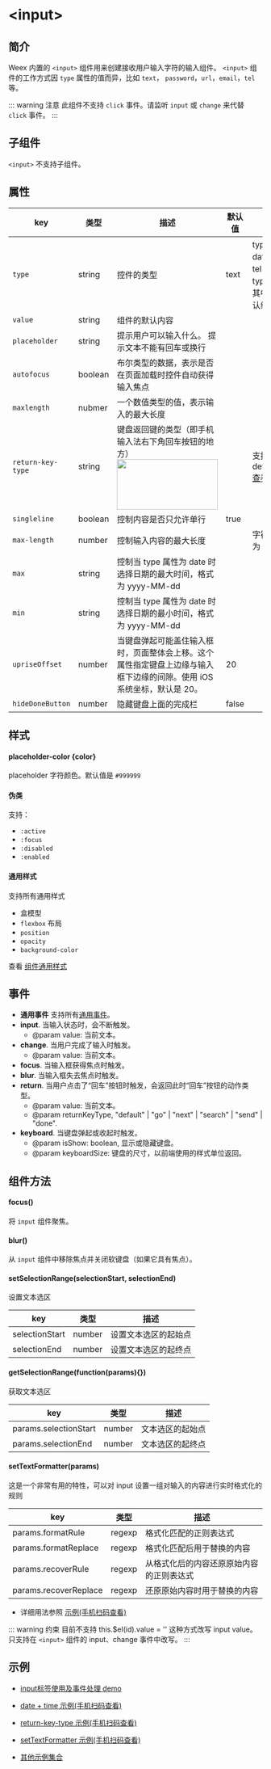 # &lt;input&gt;

## 简介

Weex 内置的 `<input>` 组件用来创建接收用户输入字符的输入组件。 `<input>` 组件的工作方式因 `type` 属性的值而异，比如 `text`， `password`，`url`，`email`，`tel` 等。

::: warning 注意
此组件不支持 `click` 事件。请监听 `input` 或 `change` 来代替 `click` 事件。
:::

## 子组件

`<input>` 不支持子组件。

## 属性

<style>
table td:first-child {
  white-space: nowrap;
}
.badge {
  margin-top: 10px;
}
</style>

| key                                                                         | 类型    | 描述                                                                                                              | 默认值 | 备注                                                                                                                                                                                                                                       |
| --------------------------------------------------------------------------- | ------- | ----------------------------------------------------------------------------------------------------------------- | ------ | ------------------------------------------------------------------------------------------------------------------------------------------------------------------------------------------------------------------------------------------ |
| `type`                                                                      | string  | 控件的类型                                                                                                        | text   | type 值可以是 text，date，datetime，email， password，tel，time，url，number 。每个 type 值都符合 W3C 标准。<br /> 其中，date 和 time 会使用系统默认组件（Android + IOS）[查看示例](http://dotwe.org/vue/23ec083078356ef0e31618164e5a184b) |
| `value`                                                                     | string  | 组件的默认内容                                                                                                    |        |                                                                                                                                                                                                                                            |
| `placeholder`                                                               | string  | 提示用户可以输入什么。 提示文本不能有回车或换行                                                                   |        |                                                                                                                                                                                                                                            |
| `autofocus`                                                                 | boolean | 布尔类型的数据，表示是否在页面加载时控件自动获得输入焦点                                                          |        |                                                                                                                                                                                                                                            |
| `maxlength` | nubmer  | 一个数值类型的值，表示输入的最大长度                                                                              |        |                                                                                                                                                                                                                                            |
| `return-key-type` | string  | 键盘返回键的类型（即手机输入法右下角回车按钮的地方）<br /><img src="https://img.alicdn.com/tfs/TB1GSs7n9zqK1RjSZFLXXcn2XXa-311-156.png" height="100px" width="200px" /> |        | 支持 defalut;go;next;search;send,done <br /> [查看示例](http://dotwe.org/vue/703c94a1db921df110a11ce33b42c0d7)                                                                                                                             |  |
| `singleline` | boolean | 控制内容是否只允许单行                                                                                            | true   |                                                                                                                                                                                                                                            |
| `max-length`                                                                | number  | 控制输入内容的最大长度                                                                                            |        | 字符串长度，即中英文字符长度都为 1                                                                                                                                                                                                         |
| `max`                                                                       | string  | 控制当 type 属性为 date 时选择日期的最大时间，格式为 yyyy-MM-dd                                                   |        |                                                                                                                                                                                                                                            |
| `min`                                                                       | string  | 控制当 type 属性为 date 时选择日期的最小时间，格式为 yyyy-MM-dd                                                   |        |                                                                                                                                                                                                                                            |
| `upriseOffset` <Badge text="v0.21+ & iOS" type="warn" vertical="middle"/> | number  | 当键盘弹起可能盖住输入框时，页面整体会上移。这个属性指定键盘上边缘与输入框下边缘的间隙。使用 iOS 系统坐标，默认是 20。 |    20    |                                                                                                                                                                                                                                            |
| `hideDoneButton` <Badge text="iOS" type="warn" vertical="middle"/> | number  | 隐藏键盘上面的完成栏 |    false    |                                                                                                                                                                                                                                            |

## 样式

#### placeholder-color {color}

placeholder 字符颜色。默认值是 `#999999`

#### 伪类

支持：

- `:active`
- `:focus`
- `:disabled`
- `:enabled`

#### 通用样式

支持所有通用样式

- 盒模型
- `flexbox` 布局
- `position`
- `opacity`
- `background-color`

查看 [组件通用样式](/zh/docs/styles/common-styles.html)

## 事件

* **通用事件** 支持所有[通用事件](/zh/docs/events/common-events.html)。
* **input**. 当输入状态时，会不断触发。
  * @param value: 当前文本。
* **change**. 当用户完成了输入时触发。
  * @param value: 当前文本。
* **focus**. 当输入框获得焦点时触发。
* **blur**. 当输入框失去焦点时触发。
* **return**. 当用户点击了“回车”按钮时触发，会返回此时“回车”按钮的动作类型。
  * @param value: 当前文本。
  * @param returnKeyType, "default" | "go" | "next" | "search" | "send" | "done".
* **keyboard**. 当键盘弹起或收起时触发。
  * @param isShow: boolean, 显示或隐藏键盘。
  * @param keyboardSize: 键盘的尺寸，以前端使用的样式单位返回。

## 组件方法

#### focus() <Badge text="0.8+" type="warning" />

将 `input` 组件聚焦。

#### blur() <Badge text="0.9+" type="warning" />

从 `input` 组件中移除焦点并关闭软键盘（如果它具有焦点）。

#### setSelectionRange(selectionStart, selectionEnd) <Badge text="0.11+" type="warning" /><Badge text="only support android & ios" type="warning" />

设置文本选区

| key            | 类型   | 描述                 |
| -------------- | ------ | -------------------- |
| selectionStart | number | 设置文本选区的起始点 |
| selectionEnd   | number | 设置文本选区的起终点 |

#### getSelectionRange(function(params){}) <Badge text="0.11+" type="warning" /><Badge text="only support android & ios" type="warning" />

获取文本选区

| key                   | 类型   | 描述             |
| --------------------- | ------ | ---------------- |
| params.selectionStart | number | 文本选区的起始点 |
| params.selectionEnd   | number | 文本选区的起终点 |

#### setTextFormatter(params) <Badge text="0.18+" type="warning" /><Badge text="only support android & ios" type="warning" />

这是一个非常有用的特性，可以对 input 设置一组对输入的内容进行实时格式化的规则

| key                   | 类型   | 描述                                     |
| --------------------- | ------ | ---------------------------------------- |
| params.formatRule     | regexp | 格式化匹配的正则表达式                   |
| params.formatReplace  | regexp | 格式化匹配后用于替换的内容               |
| params.recoverRule    | regexp | 从格式化后的内容还原原始内容的正则表达式 |
| params.recoverReplace | regexp | 还原原始内容时用于替换的内容             |

- 详细用法参照 [示例(手机扫码查看)](http://dotwe.org/vue/bea3cb0cad697829d8d343552a2b7b77)

::: warning 约束
目前不支持 this.$el(id).value = '' 这种方式改写 input value。只支持在 `<input>` 组件的 input、change 事件中改写。
:::

## 示例

- [input标签使用及事件处理 demo](http://dotwe.org/vue/c2c9a853e5184d8ade57d1d93432f31f)

- [date + time 示例(手机扫码查看)](http://dotwe.org/vue/23ec083078356ef0e31618164e5a184b)

* [return-key-type 示例(手机扫码查看)](http://dotwe.org/vue/703c94a1db921df110a11ce33b42c0d7)

* [setTextFormatter 示例(手机扫码查看)](http://dotwe.org/vue/bea3cb0cad697829d8d343552a2b7b77)

* [其他示例集合](http://dotwe.org/vue/aec5342b15d3c01b3b427384a71b0874)
  <IPhoneImg imgSrc="https://img.alicdn.com/tfs/TB10jc9nVzqK1RjSZFvXXcB7VXa-297-479.png" />
